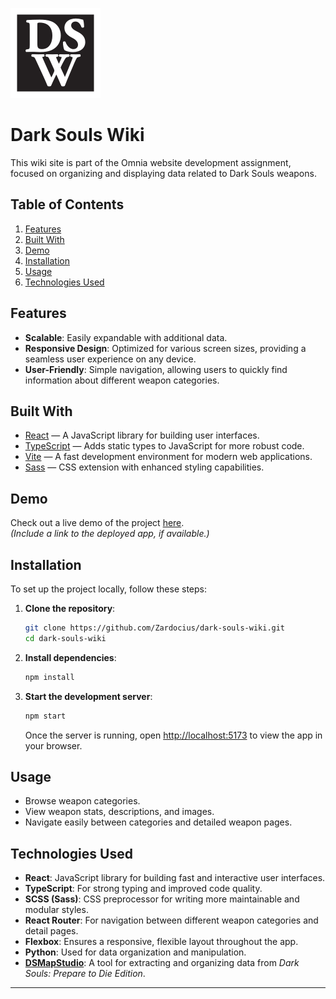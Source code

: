 ![DarkSoulsWikiLogo](./public/mstile-144x144.png)

# Dark Souls Wiki

This wiki site is part of the Omnia website development assignment, focused on organizing and displaying data related to Dark Souls weapons.

## Table of Contents

1. [Features](#features)
2. [Built With](#built-with)
3. [Demo](#demo)
4. [Installation](#installation)
5. [Usage](#usage)
6. [Technologies Used](#technologies-used)

## Features

- **Scalable**: Easily expandable with additional data.
- **Responsive Design**: Optimized for various screen sizes, providing a seamless user experience on any device.
- **User-Friendly**: Simple navigation, allowing users to quickly find information about different weapon categories.

## Built With

- [React](https://reactjs.org) — A JavaScript library for building user interfaces.
- [TypeScript](https://www.typescriptlang.org/) — Adds static types to JavaScript for more robust code.
- [Vite](https://vitejs.dev/) — A fast development environment for modern web applications.
- [Sass](https://sass-lang.com/) — CSS extension with enhanced styling capabilities.

## Demo

Check out a live demo of the project [here](#).  
_(Include a link to the deployed app, if available.)_

## Installation

To set up the project locally, follow these steps:

1. **Clone the repository**:

   ```bash
   git clone https://github.com/Zardocius/dark-souls-wiki.git
   cd dark-souls-wiki
   ```

2. **Install dependencies**:

   ```bash
   npm install
   ```

3. **Start the development server**:

   ```bash
   npm start
   ```

   Once the server is running, open [http://localhost:5173](http://localhost:5173) to view the app in your browser.

## Usage

- Browse weapon categories.
- View weapon stats, descriptions, and images.
- Navigate easily between categories and detailed weapon pages.

## Technologies Used

- **React**: JavaScript library for building fast and interactive user interfaces.
- **TypeScript**: For strong typing and improved code quality.
- **SCSS (Sass)**: CSS preprocessor for writing more maintainable and modular styles.
- **React Router**: For navigation between different weapon categories and detail pages.
- **Flexbox**: Ensures a responsive, flexible layout throughout the app.
- **Python**: Used for data organization and manipulation.
- **[DSMapStudio](https://github.com/soulsmods/DSMapStudio)**: A tool for extracting and organizing data from _Dark Souls: Prepare to Die Edition_.

---
